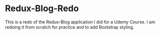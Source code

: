# Redux-Blog-Redo
This is a redo of the Redux-Blog application I did for a Udemy Course. I am redoing it from scratch for practice and to add Bootstrap styling.
